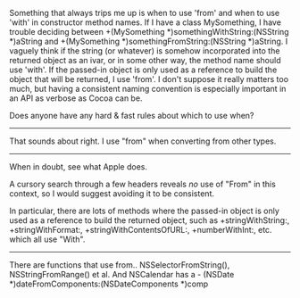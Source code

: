 

Something that always trips me up is when to use 'from' and when to use 'with' in constructor method names. If I have a class     MySomething, I have trouble deciding between     +(MySomething *)somethingWithString:(NSString *)aString and     +(MySomething *)somethingFromString:(NSString *)aString. I vaguely think if the string (or whatever) is somehow incorporated into the returned object as an ivar, or in some other way, the method name should use 'with'. If the passed-in object is only used as a reference to build the object that will be returned, I use 'from'. I don't suppose it really matters too much, but having a consistent naming convention is especially important in an API as verbose as Cocoa can be.

Does anyone have any hard & fast rules about which to use when?

----

That sounds about right. I use "from" when converting from other types.

----

When in doubt, see what Apple does.

A cursory search through a few headers reveals *no* use of "From" in this context, so I would suggest avoiding it to be consistent.

In particular, there are lots of methods where the passed-in object is only used as a reference to build the returned object, such as     +stringWithString:,     +stringWithFormat:,     +stringWithContentsOfURL:,     +numberWithInt:, etc. which all use "With".

----

There are functions that use from..     NSSelectorFromString(),     NSStringFromRange() et al. And NSCalendar has a     - (NSDate *)dateFromComponents:(NSDateComponents *)comp
